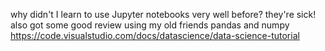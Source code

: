 why didn't I learn to use Jupyter notebooks very well before? they're sick!
also got some good review using my old friends pandas and numpy  
https://code.visualstudio.com/docs/datascience/data-science-tutorial